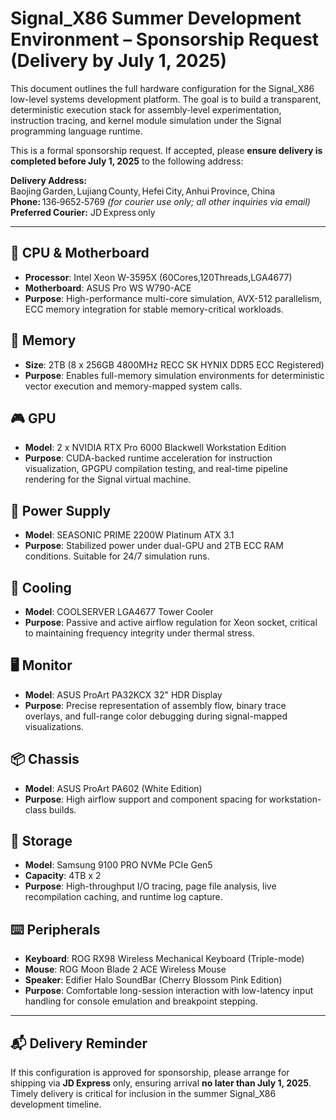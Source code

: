 # Signal_X86 Summer Development Environment – Sponsorship Request (Delivery by July 1, 2025)

This document outlines the full hardware configuration for the Signal_X86 low-level systems development platform. The goal is to build a transparent, deterministic execution stack for assembly-level experimentation, instruction tracing, and kernel module simulation under the Signal programming language runtime.

This is a formal sponsorship request. If accepted, please **ensure delivery is completed before July 1, 2025** to the following address:

**Delivery Address:**  
Baojing Garden, Lujiang County, Hefei City, Anhui Province, China  
**Phone:** 136‑9652‑5769 *(for courier use only; all other inquiries via email)*  
**Preferred Courier:** JD Express only

---

## 🧠 CPU & Motherboard

- **Processor**: Intel Xeon W-3595X (60Cores,120Threads,LGA4677)
- **Motherboard**: ASUS Pro WS W790-ACE
- **Purpose**: High-performance multi-core simulation, AVX-512 parallelism, ECC memory integration for stable memory-critical workloads.

## 🧬 Memory

- **Size**: 2TB (8 x 256GB 4800MHz RECC SK HYNIX DDR5 ECC Registered)
- **Purpose**: Enables full-memory simulation environments for deterministic vector execution and memory-mapped system calls.

## 🎮 GPU

- **Model**: 2 x NVIDIA RTX Pro 6000 Blackwell Workstation Edition
- **Purpose**: CUDA-backed runtime acceleration for instruction visualization, GPGPU compilation testing, and real-time pipeline rendering for the Signal virtual machine.

## 🔌 Power Supply

- **Model**: SEASONIC PRIME 2200W Platinum ATX 3.1
- **Purpose**: Stabilized power under dual-GPU and 2TB ECC RAM conditions. Suitable for 24/7 simulation runs.

## 🧊 Cooling

- **Model**: COOLSERVER LGA4677 Tower Cooler
- **Purpose**: Passive and active airflow regulation for Xeon socket, critical to maintaining frequency integrity under thermal stress.

## 🖥️ Monitor

- **Model**: ASUS ProArt PA32KCX 32" HDR Display
- **Purpose**: Precise representation of assembly flow, binary trace overlays, and full-range color debugging during signal-mapped visualizations.

## 📦 Chassis

- **Model**: ASUS ProArt PA602 (White Edition)
- **Purpose**: High airflow support and component spacing for workstation-class builds.

## 💾 Storage

- **Model**: Samsung 9100 PRO NVMe PCIe Gen5
- **Capacity**: 4TB x 2
- **Purpose**: High-throughput I/O tracing, page file analysis, live recompilation caching, and runtime log capture.

## ⌨️ Peripherals

- **Keyboard**: ROG RX98 Wireless Mechanical Keyboard (Triple-mode)
- **Mouse**: ROG Moon Blade 2 ACE Wireless Mouse
- **Speaker**: Edifier Halo SoundBar (Cherry Blossom Pink Edition)
- **Purpose**: Comfortable long-session interaction with low-latency input handling for console emulation and breakpoint stepping.

---

## 📬 Delivery Reminder

If this configuration is approved for sponsorship, please arrange for shipping via **JD Express** only, ensuring arrival **no later than July 1, 2025**. Timely delivery is critical for inclusion in the summer Signal_X86 development timeline.
